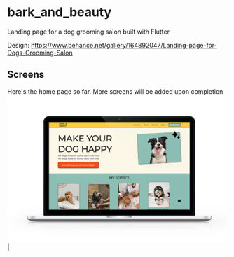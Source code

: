 # bark_and_beauty

Landing page for a dog grooming salon built with Flutter

Design: https://www.behance.net/gallery/164892047/Landing-page-for-Dogs-Grooming-Salon


## Screens
Here's the home page so far. More screens will be added upon completion 
 ![](./readme_files/home_page2.png) |
